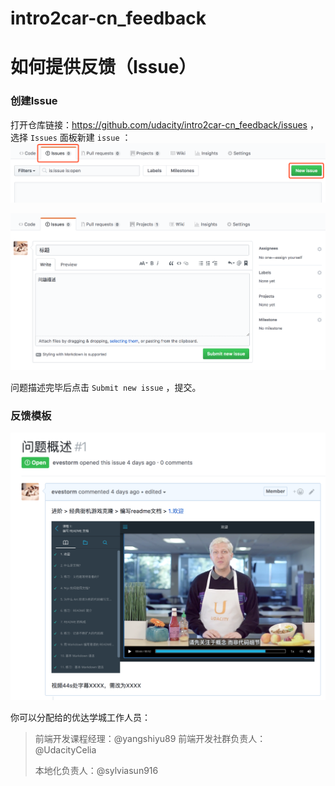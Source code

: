 # intro2car-cn_feedback
# 如何提供反馈（Issue）

### 创建Issue

打开仓库链接：https://github.com/udacity/intro2car-cn_feedback/issues ，选择 `Issues` 面板新建 `issue` ：![new issue](beta-test/new-issue.png)



![add-comment](beta-test/add-comment.png)



问题描述完毕后点击 `Submit new issue` ，提交。



### 反馈模板

![temp](beta-test/temp.png)



你可以分配给的优达学城工作人员：

> 前端开发课程经理：@yangshiyu89
> 前端开发社群负责人：@UdacityCelia
>
> 本地化负责人：@sylviasun916
>


